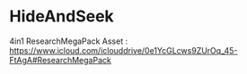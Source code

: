 # HideAndSeek

4in1 ResearchMegaPack Asset :
https://www.icloud.com/iclouddrive/0e1YcGLcws9ZUrOq_45-FtAgA#ResearchMegaPack


